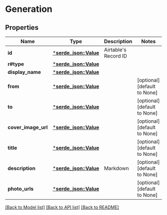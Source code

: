 # Generation

## Properties
Name | Type | Description | Notes
------------ | ------------- | ------------- | -------------
**id** | [***serde_json::Value**](.md) | Airtable's Record ID | 
**r#type** | [***serde_json::Value**](AnyType.md) |  | 
**display_name** | [***serde_json::Value**](.md) |  | 
**from** | [***serde_json::Value**](.md) |  | [optional] [default to None]
**to** | [***serde_json::Value**](.md) |  | [optional] [default to None]
**cover_image_url** | [***serde_json::Value**](.md) |  | [optional] [default to None]
**title** | [***serde_json::Value**](.md) |  | [optional] [default to None]
**description** | [***serde_json::Value**](.md) | Markdown | [optional] [default to None]
**photo_urls** | [***serde_json::Value**](.md) |  | [optional] [default to None]

[[Back to Model list]](../README.md#documentation-for-models) [[Back to API list]](../README.md#documentation-for-api-endpoints) [[Back to README]](../README.md)


